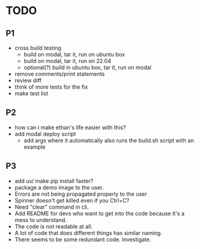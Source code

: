 # TODO

## P1
- cross build testing
    - build on modal, tar it, run on ubuntu box
    - build on modal, tar it, run on 22.04
    - optional(?) build in ubuntu box, tar it, run on modal
- remove comments/print statements
- review diff
- think of more tests for the fix
- make test list

## P2
- how can i make ethan's life easier with this?
- add modal deploy script
    - add args where it automatically also runs the build.sh script with an example


## P3

- add uv/ make pip install faster?
- package a demo image to the user.
- Errors are not being propagated properly to the user
- Spinner doesn't get killed even if you Ctrl+C?
- Need "clear" command in cli.
- Add README for devs who want to get into the code because it's a mess to understand.
- The code is not readable at all.
- A lot of code that does different things has similar naming.
- There seems to be some redundant code. Investigate.
